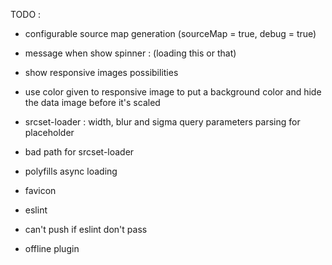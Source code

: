 TODO :

- configurable source map generation (sourceMap = true, debug = true)
- message when show spinner : (loading this or that)

- show responsive images possibilities


- use color given to responsive image to put a background color and hide the data image before it's scaled
- srcset-loader : width, blur and sigma query parameters parsing for placeholder
- bad path for srcset-loader

- polyfills async loading

- favicon

- eslint
- can't push if eslint don't pass

- offline plugin